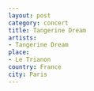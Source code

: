 ```yaml
---
layout: post
category: concert
title: Tangerine Dream
artists: 
- Tangerine Dream
place: 
- Le Trianon
country: France
city: Paris
---
```


